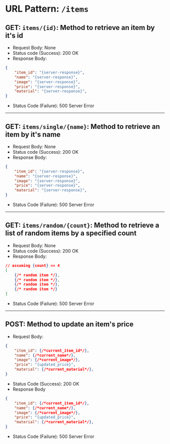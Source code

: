# URL Pattern: `/items`
## GET: `items/{id}`: Method to retrieve an item by it's id
- Request Body: None
- Status code (Success): 200 OK
- Response Body:
```json
{
    "item_id": "{server-response}",
    "name": "{server-response}",
    "image": "{server-response}",
    "price": "{server-response}",
    "material": "{server-response}",
}
```
- Status Code (Failure): 500 Server Error
---
## GET: `items/single/{name}`: Method to retrieve an item by it's name
- Request Body: None
- Status code (Success): 200 OK
- Response Body:
```json
{
    "item_id": "{server-response}",
    "name": "{server-response}",
    "image": "{server-response}",
    "price": "{server-response}",
    "material": "{server-response}",
}
```
- Status Code (Failure): 500 Server Error
---
## GET: `items/random/{count}`: Method to retrieve a list of random items by a specified count
- Request Body: None
- Status code (Success): 200 OK
- Response Body:
```json
// assuming {count} == 4
[
    {/* random item */},
    {/* random item */},
    {/* random item */},
    {/* random item */}
]
```
- Status Code (Failure): 500 Server Error
---
## POST: Method to update an item's price
- Request Body:
```json
{
    "item_id": {/*current_item_id*/},
    "name": {/*current_name*/},
    "image": {/*current_image*/},
    "price": "{updated_price}",
    "material": {/*current_material*/},
}
```
- Status Code (Success): 200 OK
- Response Body
```json
{
    "item_id": {/*current_item_id*/},
    "name": {/*current_name*/},
    "image": {/*current_image*/},
    "price": "{updated_price}",
    "material": {/*current_material*/},
}
```
- Status Code (Failure): 500 Server Error